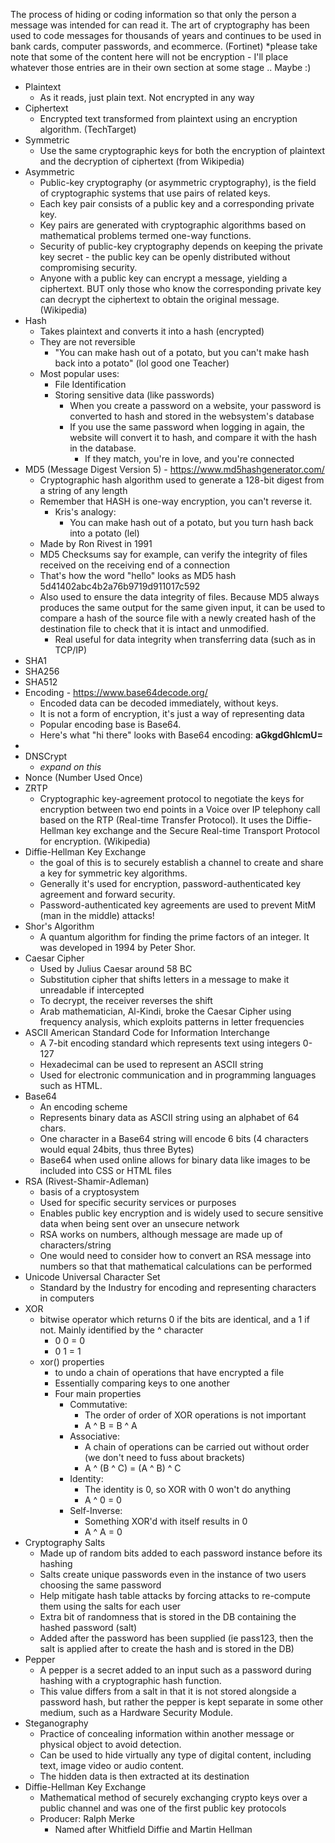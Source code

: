 The process of hiding or coding information so that only the person a message was intended for can read it. The art of cryptography has been used to code messages for thousands of years and continues to be used in bank cards, computer passwords, and ecommerce. (Fortinet)
*please take note that some of the content here will not be encryption - I'll place whatever those entries are in their own section at some stage .. Maybe :) 

- Plaintext
	- As it reads, just plain text. Not encrypted in any way 
- Ciphertext
	- Encrypted text transformed from plaintext using an encryption algorithm. (TechTarget)
- Symmetric
	- Use the same cryptographic keys for both the encryption of plaintext and the decryption of ciphertext (from Wikipedia)
- Asymmetric
	- Public-key cryptography (or asymmetric cryptography), is the field of cryptographic systems that use pairs of related keys. 
	- Each key pair consists of a public key and a corresponding private key. 
	- Key pairs are generated with cryptographic algorithms based on mathematical problems termed one-way functions. 
	- Security of public-key cryptography depends on keeping the private key secret - the public key can be openly distributed without compromising security. 
	- Anyone with a public key can encrypt a message, yielding a ciphertext. BUT only those who know the corresponding private key can decrypt the ciphertext to obtain the original message. 
		(Wikipedia) 
- Hash
	- Takes plaintext and converts it into a hash (encrypted)
	- They are not reversible
		- "You can make hash out of a potato, but you can't make hash back into a potato" (lol good one Teacher)
	- Most popular uses:
		- File Identification
		- Storing sensitive data (like passwords)
			- When you create a password on a website, your password is converted to hash and stored in the websystem's database
			- If you use the same password when logging in again, the website will convert it to hash, and compare it with the hash in the database. 
				- If they match, you're in love, and you're connected
- MD5 (Message Digest Version 5) - https://www.md5hashgenerator.com/
	- Cryptographic hash algorithm used to generate a 128-bit digest from a string of any length
	- Remember that HASH is one-way encryption, you can't reverse it.
		- Kris's analogy:
			- You can make hash out of a potato, but you turn hash back into a potato (lel)
	- Made by Ron Rivest in 1991
	- MD5 Checksums say for example, can verify the integrity of files received on the receiving end of a connection
	- That's how the word "hello" looks as MD5 hash 5d41402abc4b2a76b9719d911017c592
	- Also used to ensure the data integrity of files. Because MD5 always produces the same output for the same given input, it can be used to compare a hash of the source file with a newly created hash of the destination file to check that it is intact and unmodified.
		- Real useful for data integrity when transferring data (such as in TCP/IP)
- SHA1
- SHA256
- SHA512
- Encoding - https://www.base64decode.org/
	- Encoded data can be decoded immediately, without keys. 
	- It is not a form of encryption, it's just a way of representing data
	- Popular encoding base is Base64. 
	- Here's what "hi there" looks with Base64 encoding: **aGkgdGhlcmU=**
- 
- DNSCrypt
	- *expand on this*
- Nonce (Number Used Once)
- ZRTP
	- Cryptographic key-agreement protocol to negotiate the keys for encryption between two end points in a Voice over IP telephony call based on the RTP (Real-time Transfer Protocol). It uses the Diffie-Hellman key exchange and the Secure Real-time Transport Protocol for encryption. (Wikipedia)
- Diffie-Hellman Key Exchange
	- the goal of this is to securely establish a channel to create and share a key for symmetric key algorithms. 
	- Generally it's used for encryption, password-authenticated key agreement and forward security. 
	- Password-authenticated key agreements are used to prevent MitM (man in the middle) attacks!
- Shor's Algorithm
	- A quantum algorithm for finding the prime factors of an integer. It was developed in 1994 by Peter Shor. 
- Caesar Cipher
	- Used by Julius Caesar around 58 BC
	- Substitution cipher that shifts letters in a message to make it unreadable if intercepted
	- To decrypt, the receiver reverses the shift
	- Arab mathematician, Al-Kindi, broke the Caesar Cipher using frequency analysis, which exploits patterns in letter frequencies
- ASCII
  American Standard Code for Information Interchange
	- A 7-bit encoding standard which represents text using integers 0-127
	- Hexadecimal can be used to represent an ASCII string
	- Used for electronic communication and in programming languages such as HTML. 
- Base64
	- An encoding scheme
	- Represents binary data as ASCII string using an alphabet of 64 chars. 
	- One character in a Base64 string will encode 6 bits (4 characters would equal 24bits, thus three Bytes)
	- Base64 when used online allows for binary data like images to be included into CSS or HTML files
- RSA (Rivest-Shamir-Adleman)
	- basis of a cryptosystem
	- Used for specific security services or purposes
	- Enables public key encryption and is widely used to secure sensitive data when being sent over an unsecure network
	- RSA works on numbers, although message are made up of characters/string
	- One would need to consider how to convert an RSA message into numbers so that that mathematical calculations can be performed
- Unicode
  Universal Character Set
	- Standard by the Industry for encoding and representing characters in computers
- XOR
	- bitwise operator which returns 0 if the bits are identical, and a 1 if not. Mainly identified by the ^ character
		- 0 0 = 0 
		- 0 1 = 1
	- xor() properties
		- to undo a chain of operations that have encrypted a file
		- Essentially comparing keys to one another
		- Four main properties
			- Commutative:
				- The order of order of XOR operations is not important
				- A ^ B = B ^ A
			- Associative:
				- A chain of operations can be carried out without order (we don't need to fuss about brackets)
				- A ^ (B ^ C) = (A ^ B) ^ C
			- Identity:
				- The identity is 0, so XOR with 0 won't do anything
				- A ^ 0 = 0 
			- Self-Inverse:
				- Something XOR'd with itself results in 0
				- A ^ A = 0
- Cryptography Salts
	- Made up of random bits added to each password instance before its hashing
	- Salts create unique passwords even in the instance of two users choosing the same password
	- Help mitigate hash table attacks by forcing attacks to re-compute them using the salts for each user
	- Extra bit of randomness that is stored in the DB containing the hashed password (salt)
	- Added after the password has been supplied (ie pass123, then the salt is applied after to create the hash and is stored in the DB)
- Pepper
	- A pepper is a secret added to an input such as a password during hashing with a cryptographic hash function. 
	- This value differs from a salt in that it is not stored alongside a password hash, but rather the pepper is kept separate in some other medium, such as a Hardware Security Module. 
- Steganography
	- Practice of concealing information within another message or physical object to avoid detection. 
	- Can be used to hide virtually any type of digital content, including text, image video or audio content. 
	- The hidden data is then extracted at its destination
- Diffie-Hellman Key Exchange
	- Mathematical method of securely exchanging crypto keys over a public channel and was one of the first public key protocols
	- Producer: Ralph Merke
		- Named after Whitfield Diffie and Martin Hellman